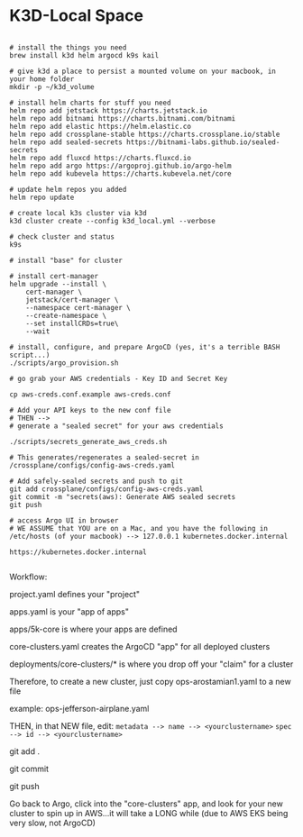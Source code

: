 # K3D-Local Space

```

# install the things you need
brew install k3d helm argocd k9s kail

# give k3d a place to persist a mounted volume on your macbook, in your home folder
mkdir -p ~/k3d_volume

# install helm charts for stuff you need
helm repo add jetstack https://charts.jetstack.io
helm repo add bitnami https://charts.bitnami.com/bitnami
helm repo add elastic https://helm.elastic.co
helm repo add crossplane-stable https://charts.crossplane.io/stable
helm repo add sealed-secrets https://bitnami-labs.github.io/sealed-secrets
helm repo add fluxcd https://charts.fluxcd.io
helm repo add argo https://argoproj.github.io/argo-helm
helm repo add kubevela https://charts.kubevela.net/core

# update helm repos you added
helm repo update

# create local k3s cluster via k3d
k3d cluster create --config k3d_local.yml --verbose

# check cluster and status
k9s

# install "base" for cluster

# install cert-manager
helm upgrade --install \
    cert-manager \
    jetstack/cert-manager \
    --namespace cert-manager \
    --create-namespace \
    --set installCRDs=true\
    --wait

# install, configure, and prepare ArgoCD (yes, it's a terrible BASH script...)
./scripts/argo_provision.sh

# go grab your AWS credentials - Key ID and Secret Key

cp aws-creds.conf.example aws-creds.conf

# Add your API keys to the new conf file
# THEN --> 
# generate a "sealed secret" for your aws credentials

./scripts/secrets_generate_aws_creds.sh

# This generates/regenerates a sealed-secret in /crossplane/configs/config-aws-creds.yaml

# Add safely-sealed secrets and push to git
git add crossplane/configs/config-aws-creds.yaml
git commit -m "secrets(aws): Generate AWS sealed secrets
git push

# access Argo UI in browser
# WE ASSUME that YOU are on a Mac, and you have the following in /etc/hosts (of your macbook) --> 127.0.0.1 kubernetes.docker.internal

https://kubernetes.docker.internal


```

Workflow:

project.yaml defines your "project"

apps.yaml is your "app of apps"

apps/5k-core is where your apps are defined

core-clusters.yaml creates the ArgoCD "app" for all deployed clusters

deployments/core-clusters/* is where you drop off your "claim" for a cluster

Therefore, to create a new cluster, just copy ops-arostamian1.yaml to a new file

example: ops-jefferson-airplane.yaml

THEN, in that NEW file, edit:
`metadata --> name --> <yourclustername>`
`spec --> id --> <yourclustername>`

git add .

git commit

git push

Go back to Argo, click into the "core-clusters" app, and look for your new cluster to spin up in AWS...it will take a LONG while (due to AWS EKS being very slow, not ArgoCD)